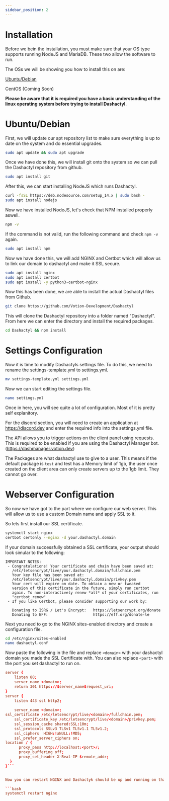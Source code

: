 ```yaml
---
sidebar_position: 2
---
```


# Installation

Before we bein the installation, you must make sure that your OS type supports running NodeJS and MariaDB. These two allow the software to run.

The OSs we will be showing you how to install this on are:

[Ubuntu/Debian](#Ubuntu/Debian)

CentOS (Coming Soon)

**Please be aware that it is required you have a basic understanding of the linux operating system before trying to install Dashactyl.**

# Ubuntu/Debian

First, we will update our apt repository list to make sure everything is up to date on the system and do essential upgrades.

```bash
sudo apt update && sudo apt upgrade
```

Once we have done this, we will install git onto the system so we can pull the Dashactyl repository from github.

```bash
sudo apt install git
```

After this, we can start installing NodeJS which runs Dashactyl.

```bash
curl -fsSL https://deb.nodesource.com/setup_14.x | sudo bash -
sudo apt install nodejs
```

Now we have installed NodeJS, let's check that NPM installed properly aswell.

```bash
npm -v
```

If the command is not valid, run the following command and check `npm -v` again.

```bash
sudo apt install npm
```

Now we have done this, we will add NGINX and Certbot which will allow us to link our domain to dashactyl and make it SSL secure.

```bash
sudo apt install nginx
sudo apt install certbot
sudo apt install -y python3-certbot-nginx
```

Now this has been done, we are able to install the actual Dashactyl files from Github.

```bash
git clone https://github.com/Votion-Development/Dashactyl
```

This will clone the Dashactyl repository into a folder named "Dashactyl". From here we can enter the directory and install the required packages.

```bash
cd Dashactyl && npm install
```

# Settings Configuration

Now it is time to modify Dashactyls settings file. To do this, we need to rename the settings-template.yml to settings.yml.

```bash
mv settings-template.yml settings.yml
```

Now we can start editing the settings file.

```bash
nano settings.yml
```

Once in here, you will see quite a lot of configuration. Most of it is pretty self explanitory.

For the discord section, you will need to create an application at https://discord.dev and enter the required info into the settings.yml file.

The API allows you to trigger actions on the client panel using requests. This is required to be enabled if you are using the Dashactyl Manager bot. (https://dashmanager.votion.dev)

The Packages are what dashactyl use to give to a user. This means if the default package is `test` and test has a Memory limit of 1gb, the user once created on the client area can only create servers up to the 1gb limit. They cannot go over.

# Webserver Configuration

So now we have got to the part where we configure our web server. This will allow us to use a custom Domain name and apply SSL to it.

So lets first install our SSL certificate.

```bash
systemctl start nginx
certbot certonly --nginx -d your.dashactyl.domain
```

If your domain successfully obtained a SSL certificate, your output should look simular to the following:

```
IMPORTANT NOTES:
 - Congratulations! Your certificate and chain have been saved at:
   /etc/letsencrypt/live/your.dashactyl.domain/fullchain.pem
   Your key file has been saved at:
   /etc/letsencrypt/live/your.dashactyl.domain/privkey.pem
   Your cert will expire on date. To obtain a new or tweaked
   version of this certificate in the future, simply run certbot
   again. To non-interactively renew *all* of your certificates, run
   "certbot renew"
 - If you like Certbot, please consider supporting our work by:

   Donating to ISRG / Let's Encrypt:   https://letsencrypt.org/donate
   Donating to EFF:                    https://eff.org/donate-le
```

Next you need to go to the NGINX sites-enabled directory and create a configuration file.

```bash
cd /etc/nginx/sites-enabled
nano dashactyl.conf
```

Now paste the following in the file and replace `<domain>` with your dashactyl domain you made the SSL Certificate with. You can also replace `<port>` with the port you set dashactyl to run on.

```conf
server {
    listen 80;
    server_name <domain>;
    return 301 https://$server_name$request_uri;
}
server {
    listen 443 ssl http2;
    
    server_name <domain>;
ssl_certificate /etc/letsencrypt/live/<domain>/fullchain.pem;
    ssl_certificate_key /etc/letsencrypt/live/<domain>/privkey.pem;
    ssl_session_cache shared:SSL:10m;
    ssl_protocols SSLv3 TLSv1 TLSv1.1 TLSv1.2;
    ssl_ciphers  HIGH:!aNULL:!MD5;
    ssl_prefer_server_ciphers on;
location / {
      proxy_pass http://localhost:<port>/;
      proxy_buffering off;
      proxy_set_header X-Real-IP $remote_addr;
  }
}```


Now you can restart NGINX and Dashactyk should be up and running on that domain with SSL!

```bash
systemctl restart nginx
```
